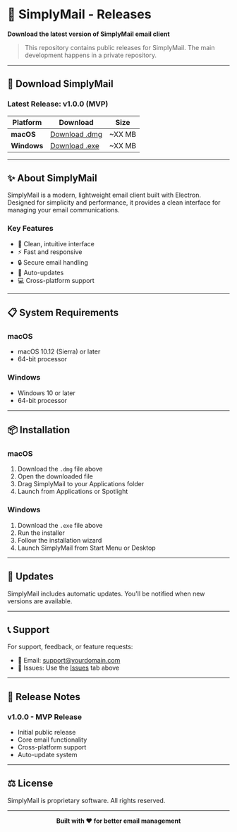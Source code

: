 # 📧 SimplyMail - Releases

**Download the latest version of SimplyMail email client**

> This repository contains public releases for SimplyMail. The main development happens in a private repository.

---

## 🚀 Download SimplyMail

### Latest Release: v1.0.0 (MVP)

| Platform | Download | Size |
|----------|----------|------|
| **macOS** | [Download .dmg](https://github.com/yourusername/simplymail-releases/releases/download/v1.0.0/SimplyMail-1.0.0.dmg) | ~XX MB |
| **Windows** | [Download .exe](https://github.com/yourusername/simplymail-releases/releases/download/v1.0.0/SimplyMail-1.0.0.exe) | ~XX MB |

---

## ✨ About SimplyMail

SimplyMail is a modern, lightweight email client built with Electron. Designed for simplicity and performance, it provides a clean interface for managing your email communications.

### Key Features
- 🎨 Clean, intuitive interface
- ⚡ Fast and responsive
- 🔒 Secure email handling
- 🔄 Auto-updates
- 💻 Cross-platform support

---

## 📋 System Requirements

### macOS
- macOS 10.12 (Sierra) or later
- 64-bit processor

### Windows
- Windows 10 or later
- 64-bit processor

---

## 📦 Installation

### macOS
1. Download the `.dmg` file above
2. Open the downloaded file
3. Drag SimplyMail to your Applications folder
4. Launch from Applications or Spotlight

### Windows
1. Download the `.exe` file above
2. Run the installer
3. Follow the installation wizard
4. Launch SimplyMail from Start Menu or Desktop

---

## 🔄 Updates

SimplyMail includes automatic updates. You'll be notified when new versions are available.

---

## 📞 Support

For support, feedback, or feature requests:
- 📧 Email: support@yourdomain.com
- 🐛 Issues: Use the [Issues](https://github.com/yourusername/simplymail-releases/issues) tab above

---

## 📝 Release Notes

### v1.0.0 - MVP Release
- Initial public release
- Core email functionality
- Cross-platform support
- Auto-update system

---

## ⚖️ License

SimplyMail is proprietary software. All rights reserved.

---

<p align="center">
  <strong>Built with ❤️ for better email management</strong>
</p>
